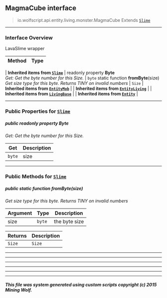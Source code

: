 ## MagmaCube __interface__

>io.wolfscript.api.entity.living.monster.MagmaCube
>Extends [`Slime`](Slime.md)

---

### Interface Overview

LavaSlime wrapper

Method | Type   
--- | :--- 
 |
__Inherited items from [`Slime`](Slime.md)__ |
 readonly property __Byte__ <br> _Get: Get the byte number for this Size._ | `byte`
static function __fromByte__(size) <br> _Get size type for this byte. Returns TINY on invalid numbers_ | `Size`
 |
__Inherited items from [`EntityMob`](EntityMob.md)__ |
 |
__Inherited items from [`EntityLiving`](../EntityLiving.md)__ |
 |
__Inherited items from [`LivingBase`](../LivingBase.md)__ |
 |
__Inherited items from [`Entity`](../../Entity.md)__ |













---


### Public Properties for [`Slime`](Slime.md)

##### <a id='byte'></a>public  readonly property __Byte__

_Get: Get the byte number for this Size._

Get | Description
--- | --- 
`byte` | size



---

### Public Methods for [`Slime`](Slime.md)

##### <a id='frombyte'></a>public static function __fromByte__(size)

_Get size type for this byte. Returns TINY on invalid numbers_

Argument | Type | Description  
--- | --- | --- 
size | `byte` | the byte size

Returns | Description
--- | --- 
`Size` | `Size`


---


---


---


---


---


---


##### This file was system generated using custom scripts copyright (c) 2015 Mining Wolf.
	


